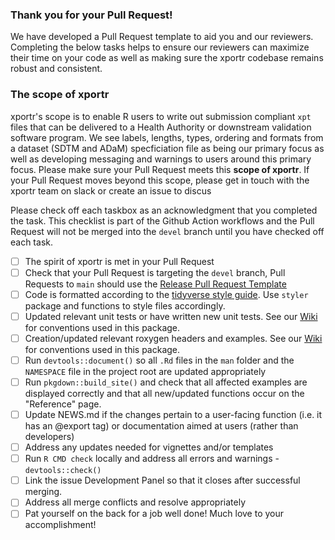 ### Thank you for your Pull Request! 

We have developed a Pull Request template to aid you and our reviewers.  Completing the below tasks helps to ensure our reviewers can maximize their time on your code as well as making sure the xportr codebase remains robust and consistent.  

### The scope of xportr

xportr's scope is to enable R users to write out submission compliant `xpt` files that can be delivered to a Health Authority or downstream validation software program.  We see labels, lengths, types, ordering and formats from a dataset (SDTM and ADaM) specficiation file as being our primary focus as well as developing messaging and warnings to users around this primary focus. Please make sure your Pull Request meets this **scope of xportr**. If your Pull Request moves beyond this scope, please get in touch with the xportr team on slack or create an issue to discus

Please check off each taskbox as an acknowledgment that you completed the task. This checklist is part of the Github Action workflows and the Pull Request will not be merged into the `devel` branch until you have checked off each task.

- [ ] The spirit of xportr is met in your Pull Request
- [ ] Check that your Pull Request is targeting the `devel` branch, Pull Requests to `main` should use the [Release Pull Request Template](https://github.com/pharmaverse/xportr/blob/main/.github/PULL_REQUEST_TEMPLATE/release.md)
- [ ] Code is formatted according to the [tidyverse style guide](https://style.tidyverse.org/).  Use `styler` package and functions to style files accordingly.
- [ ] Updated relevant unit tests or have written new unit tests. See our [Wiki](https://github.com/atorus-research/xportr/wiki) for conventions used in this package.
- [ ] Creation/updated relevant roxygen headers and examples. See our [Wiki](https://github.com/atorus-research/xportr/wiki) for conventions used in this package.
- [ ] Run `devtools::document()` so all `.Rd` files in the `man` folder and the `NAMESPACE` file in the project root are updated appropriately
- [ ] Run `pkgdown::build_site()` and check that all affected examples are displayed correctly and that all new/updated functions occur on the "Reference" page.
- [ ] Update NEWS.md if the changes pertain to a user-facing function (i.e. it has an @export tag) or documentation aimed at users (rather than developers)
- [ ] Address any updates needed for vignettes and/or templates
- [ ] Run `R CMD check` locally and address all errors and warnings - `devtools::check()`
- [ ] Link the issue Development Panel so that it closes after successful merging. 
- [ ] Address all merge conflicts and resolve appropriately 
- [ ] Pat yourself on the back for a job well done!  Much love to your accomplishment!
